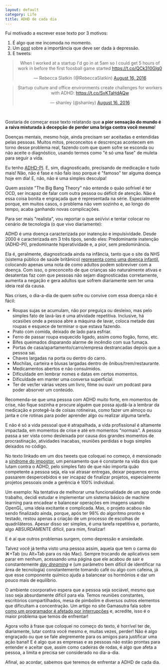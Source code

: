 ```yaml
---
layout: default
category: Life
title: ADHD de cada dia
---
```


<meta property="og:image" content="http://blogs.discovermagazine.com/sciencenotfiction/files/2011/03/Braaaains.jpg"/>

Fui motivado a escrever esse texto por 3 motivos:

1. É algo que me incomoda no momento.
2. Um <a href="http://www.campograndenews.com.br/lado-b/faz-bem/depressao-nao-e-frescura-e-so-se-cura-com-diagnostico-remedio-e-terapia">post</a> sobre a importância que deve ser dada à depressão.
3. E tweets:
<center>
<blockquote class="twitter-tweet" data-lang="en"><p lang="en" dir="ltr">When I worked at a startup I&#39;d go in at 5am so I could get 5 hours of work in before the first foosball game started <a href="https://t.co/QCk310Glg0">https://t.co/QCk310Glg0</a></p>&mdash; Rebecca Slatkin (@RebeccaSlatkin) <a href="https://twitter.com/RebeccaSlatkin/status/765652886797819905">August 16, 2016</a></blockquote> <script async src="//platform.twitter.com/widgets.js" charset="utf-8"></script>
<blockquote class="twitter-tweet" data-lang="en"><p lang="en" dir="ltr">Startup culture and office environments create challenges for workers with ADHD: <a href="https://t.co/SvKTaHdAQw">https://t.co/SvKTaHdAQw</a></p>&mdash; shanley (@shanley) <a href="https://twitter.com/shanley/status/765627245616521219">August 16, 2016</a></blockquote> <script async src="//platform.twitter.com/widgets.js" charset="utf-8"></script>
</center>

<br/>

Gostaria de começar esse texto relatando que <b>a pior sensação do mundo é a raiva misturada à decepção de perder uma briga contra você mesmo</b>!

Doenças mentais, mesmo hoje, ainda precisam ser aceitadas e entendidas pelas pessoas. Muitos mitos, preconceitos e descrenças acontecem em torno desse problema real, fazendo com que quem sofre se esconda ou não aceite o diagnóstico, usando termos como "é só uma fase" de muleta para seguir a vida.

Eu tenho <a href="https://pt.wikipedia.org/wiki/Distúrbio_do_déficit_de_atenção_sem_hiperatividade">ADHD-PI</a>. E, sim, diagnosticado, precisando de medicação e tudo mais! Não, não é fase e não falo isso porque é "famoso" ter alguma doença hoje em dia! E, não, não é uma simples desculpa!

Quem assiste "The Big Bang Theory" não entende o quão sofrível é ter OCD, ser incapaz de falar com outra pessoa ou déficit de atenção. Não é essa coisa bonita e engraçada que é representada na série. Especialmente porque, em muitos casos, o problema não vem sozinho e, ao longo do tempo, acaba ganhando novas complicações.

Para ser mais "realista", vou reportar o que sei/vivi e tentar colocar no cenário de tecnologia (o que vivo diariamente):

ADHD é uma doença caracterizada por inatenção e impulsividade. Desde 2000 é caracterizada em 3 três tipos, sendo eles: Predominante inatenção (ADHD-PI), predominante hiperatividade e, a pior, sem predominância.

Ela é, geralmente, diagnosticada ainda na infância, tanto que o site da NHS (sistema público de saúde britânico) <a href="http://www.nhs.uk/conditions/Attention-deficit-hyperactivity-disorder/Pages/Introduction.aspx">representa como uma doença infantil</a>, colocando apenas uma nota de como adultos podem sobreviver com a doença. Com isso, o preconceito de que crianças são naturalmente ativas e desatentas faz com que pessoas não sejam diagnosticadas corretamente, aumenta a negação e gera adultos que sofrem diariamente sem ter uma ideia real da causa.

Nas crises, o dia-a-dia de quem sofre ou convive com essa doença não é fácil:

* Roupas sujas se acumulam, não por preguiça ou desleixo, mas pelo simples fato de lavá-las é uma atividade repetitiva. Inclusive, há ocasiões onde a pessoa abre a máquina de lavar, coloca metade das roupas e esquece de terminar o que estava fazendo.
* Prato com comida, deixado de lado para esfriar.
* Ferro de passar roupa esquecido ligado, assim como fogão, forno, etc.
* Bifes queimados disparando alarme de incêndio com sua fumaça.
* Portas de casa/apartamento/carro/empresa destrancadas depois que a pessoa sai.
* Chaves largadas na porta ou dentro do carro.
* Mochilas, carteira e blusas largadas dentro de ônibus/trem/restaurante.
* Medicamentos abertos e não consulmidos.
* Dificuldade em lembrar nomes e datas em certos momentos.
* Dificuldade em manter uma conversa superficial.
* Ter de ver/ler várias vezes um livro, filme ou ouvir um podcast para poder absorver um conteúdo.

Recomenda-se que uma pessoa com ADHD muito forte, em momentos de crise, não fique sozinha e procure alguém que possa ajudá-la a lembrar da medicação e protegê-la de coisas rotineiras, como fazer um almoço ou janta e crie rotinas para poder aprender algo ou realizar alguma tarefa.

E não é só a vida pessoal que é atrapalhada, a vida profissional é altamente impactada, em momentos de crise e até em momentos "normais". A pessoa passa a ser vista como desleixada por causa dos grandes momentos de procrastinação, atividades inacabas, reuniões perdidas e bugs simples deixados no código.

No texto linkado em um dos tweets que coloquei no começo, é mensionado a <a href="https://pt.wikipedia.org/wiki/S%C3%ADndrome_do_impostor">síndrome do impostor</a>, um pensamento que é constante na vida dos que lutam contra o ADHD, pelo simples fato de que não importa quão competente a pessoa seja, ela vai atrasar entregas, deixar pequenos erros passarem despercebidos e ser incapaz de finalizar projetos, especialmente projetos pessoais onde a gerência é 100% individual.

Um exemplo: Na tentativa de melhorar uma funcionalidade de um app onde trabalho, decidi estudar e implementar um sistema básico de machine learning para encadear e balancear operações em imagens usando OpenGL, uma ideia excitante e complicada. Mas, o projeto acabou não sendo finalizado ainda, porque, após ter 98% do algoritmo pronto e testado, restou apenas a criação de um processo de escolhas de quadriláteros. Apesar disso ser simples, é uma tarefa repetitiva e, portanto, algo ABSURDAMENTE difícil, para mim, finalizar!

E é aí que outros problemas surgem, como depressão e ansiedade.

Talvez você já tenha visto uma pessoa assim, aquela que tem o carma do ⌘+Tab (ou Alt+Tab para os não Mac). Sempre trocando de aplicativos sem parar em nenhum, acessando uma página que ele acabou de sair e constantemente <i><a href="https://en.wikipedia.org/wiki/Daydream">day dreaming</a></i> e (um parâmetro bem difícil de identificar na área de tecnologia) constantemente tomando café ou algo com cafeina, já que esse componente químico ajuda a balancear os hormônios e dar um pouco mais de equilíbrio.

O ambiente coorporativo espera que a pessoa seja sociável, mesmo que isso seja absurdamente difícil para ela. Temos reuniões constantes, escritórios compartilhados, mesa de pimbolim e diversos outros elementos que dificultam a concentração. Um artigo no site Gamasutra fala sobre <a href="http://www.gamasutra.com/view/feature/190891/programmer_interrupted.php">como um programador é afetado por interrupções</a> e, acredite, isso é o maior problema que temos de enfrentar!

Agora volto à frase que coloquei no começo do texto, é horrível ter de, diariamente, lutar contra você mesmo e, muitas vezes, perder! Não é algo engraçado ou que se fale alegremente para os amigos para justificar uma ação banal! E é algo que as empresas e as pessoas não estão prontas para entender e aceitar que, assim como cadeiras de rodas, é algo que afeta a pessoa, a limita e precisa ser considerado no dia-a-dia.

Afinal, ao acordar, sabemos que teremos de enfrentar a ADHD de cada dia.
